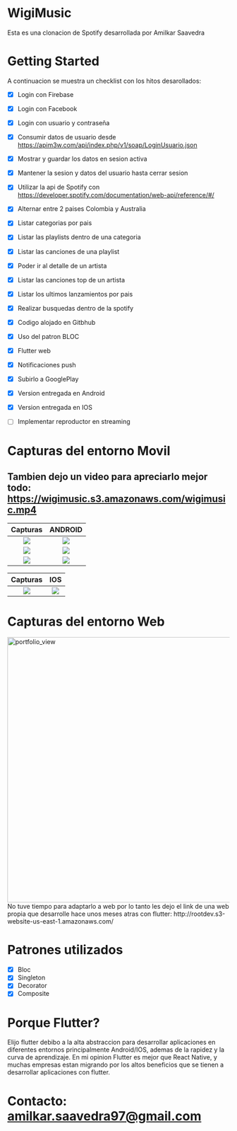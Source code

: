 # WigiMusic

Esta es una clonacion de Spotify desarrollada por Amilkar Saavedra

# Getting Started

A continuacion se muestra un checklist con los hitos desarollados:

- [x] Login con Firebase
- [x] Login con Facebook
- [x] Login con usuario y contraseña
- [x] Consumir datos de usuario desde https://apim3w.com/api/index.php/v1/soap/LoginUsuario.json
- [x] Mostrar y guardar los datos en sesion activa
- [x] Mantener la sesion y datos del usuario hasta cerrar sesion
- [x] Utilizar la api de Spotify con https://developer.spotify.com/documentation/web-api/reference/#/
- [x] Alternar entre 2 paises Colombia y Australia
- [x] Listar categorias por pais
- [x] Listar las playlists dentro de una categoria
- [x] Listar las canciones de una playlist
- [x] Poder ir al detalle de un artista
- [x] Listar las canciones top de un artista
- [x] Listar los ultimos lanzamientos por pais
- [x] Realizar busquedas dentro de la spotify
- [x] Codigo alojado en Gitbhub
- [x] Uso del patron BLOC
- [x] Flutter web
- [x] Notificaciones push
- [x] Subirlo a GooglePlay
- [x] Version entregada en Android
- [x] Version entregada en IOS
- [ ] Implementar reproductor en streaming


# Capturas del entorno Movil
## Tambien dejo un video para apreciarlo mejor todo: https://wigimusic.s3.amazonaws.com/wigimusic.mp4


 Capturas             |  ANDROID
:-------------------------:|:-------------------------:
![](https://wigimusic.s3.amazonaws.com/Screenshot_1641479080.png)  |  ![](https://wigimusic.s3.amazonaws.com/Screenshot_1641477918.png)
![](https://wigimusic.s3.amazonaws.com/Screenshot_1641493095.png)  |  ![](https://wigimusic.s3.amazonaws.com/Screenshot_1641477926.png)
![](https://wigimusic.s3.amazonaws.com/Screenshot_1641477937.png)  |  ![](https://wigimusic.s3.amazonaws.com/Screenshot_1641493369.png)







 Capturas             |  IOS
:-------------------------:|:-------------------------:
![](https://wigimusic.s3.amazonaws.com/Simulator+Screen+Shot+-+iPhone+13+Pro+-+2022-01-06+at+13.18.40.png)  |  ![](https://wigimusic.s3.amazonaws.com/Simulator+Screen+Shot+-+iPhone+13+Pro+-+2022-01-06+at+13.19.34.png)

# Capturas del entorno Web

 <img width="600" alt="portfolio_view" src="https://wigimusic.s3.amazonaws.com/web.png">
No tuve tiempo para adaptarlo a web por lo tanto les dejo el link de una web propia que desarrolle hace unos meses atras con flutter: http://rootdev.s3-website-us-east-1.amazonaws.com/


# Patrones utilizados
- [x] Bloc
- [x] Singleton
- [x] Decorator
- [x] Composite

# Porque Flutter?
Elijo flutter debibo a la alta abstraccion para desarrollar aplicaciones en diferentes entornos principalmente Android/IOS, ademas de la rapidez y la curva de aprendizaje. En mi opinion Flutter es mejor que React Native, y muchas empresas estan migrando por los altos beneficios que se tienen a desarrollar aplicaciones con flutter.

# Contacto: amilkar.saavedra97@gmail.com



